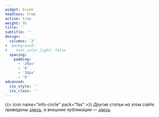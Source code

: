 ```yaml
---
widget: blank
headless: true
active: true
weight: 95
title: ''
subtitle: ''
design:
  columns: '2'
#  background:
#    text_color_light: false
  spacing:
    padding:
      - '20px'
      - '0'
      - '20px'
      - '0'
advanced:
  css_style: ''
  css_class: ''
---
```

{{< icon name="info-circle" pack="fas" >}} *Другие статьи на этом сайте приведены [здесь](/post/), а внешние публикации &mdash; [здесь](/publication/).*
